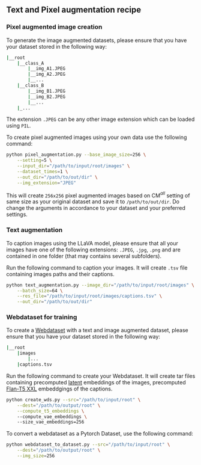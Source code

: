 ## Text and Pixel augmentation recipe

### Pixel augmented image creation

To generate the image augmented datasets, please ensure that you have your dataset stored in the following way:

```bash
|__root
    |__class_A
        |__img_A1.JPEG
        |__img_A2.JPEG
        |__...
    |__class_B
        |__img_B1.JPEG
        |__img_B2.JPEG
        |__...
    |_...
```

The extension `.JPEG` can be any other image extension which can be loaded using `PIL`.

To create pixel augmented images using your own data use the following command:

```bash
python pixel_augmentation.py --base_image_size=256 \
    --setting=5 \
    --input_dir="/path/to/input/root/images" \
    --dataset_times=1 \
    --out_dir="/path/to/out/dir" \
    --img_extension="JPEG"
```

This will create `256x256` pixel augmented images based on CM$^{all}$ setting of same size as your original dataset and save it to `/path/to/out/dir`. Do change the arguments in accordance to your dataset and your preferred settings.


### Text augmentation 

To caption images using the LLaVA model, please ensure that all your images have one of the following extensions: `.JPEG`, `.jpg`, `.png` and are contained in one folder (that may contains several subfolders). 

Run the following command to caption your images. It will create `.tsv` file containing images paths and their captions.


```bash
python text_augmentation.py --image_dir="/path/to/input/root/images" \
    --batch_size=64 \
    --res_file="/path/to/input/root/images/captions.tsv" \
    --out_dir="/path/to/out/dir"
```


### Webdataset for training

To create a [Webdataset](https://github.com/webdataset/webdataset) with a text and image augmented dataset, please ensure that you have your dataset stored in the following way:


```bash
|__root
    |images
        |...
    |captions.tsv
```

Run the following command to create your Webdataset. It will create tar files containing precomputed [latent](https://huggingface.co/stabilityai/sd-vae-ft-ema) embeddings of the images, precomputed [Flan-T5 XXL](https://huggingface.co/google/flan-t5-xxl) embeddgings of the captions. 


```bash
python create_wds.py --src="/path/to/input/root" \
    --dest="/path/to/output/root" \
    --compute_t5_embeddings \ 
    --compute_vae_embeddings \ 
    --size_vae_embeddings=256 
```


To convert a webdataset as a Pytorch Dataset, use the following command: 

```bash
python webdataset_to_dataset.py --src="/path/to/input/root" \
    --dest="/path/to/output/root" \
    --img_size=256
```
